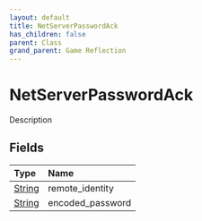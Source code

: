 ```yaml
---
layout: default
title: NetServerPasswordAck
has_children: false
parent: Class
grand_parent: Game Reflection
---
```

# NetServerPasswordAck
Description 

## Fields

| Type | Name |
|:----------|:--------------|
| [String](/riftbreaker-wiki/docs/game-reflection/components/string/) | remote_identity |
| [String](/riftbreaker-wiki/docs/game-reflection/components/string/) | encoded_password |

